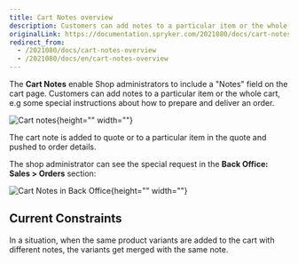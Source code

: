 ```yaml
---
title: Cart Notes overview
description: Customers can add notes to a particular item or the whole cart, e.g some special instructions about how to prepare and deliver an order.
originalLink: https://documentation.spryker.com/2021080/docs/cart-notes-overview
redirect_from:
  - /2021080/docs/cart-notes-overview
  - /2021080/docs/en/cart-notes-overview
---
```


The **Cart Notes** enable Shop administrators to include a "Notes" field on the cart page. Customers can add notes to a particular item or the whole cart, e.g some special instructions about how to prepare and deliver an order.

![Cart notes](https://spryker.s3.eu-central-1.amazonaws.com/docs/Features/Shopping+Cart/Cart+Notes/cart-notes.png){height="" width=""}

The cart note is added to quote or to a particular item in the quote and pushed to order details.

The shop administrator can see the special request in the **Back Office: Sales > Orders** section:

![Cart Notes in Back Office](https://spryker.s3.eu-central-1.amazonaws.com/docs/Features/Shopping+Cart/Cart+Notes/cart-notes-admin.png){height="" width=""}

## Current Constraints
In a situation, when the same product variants are added to the cart with different notes, the variants get merged with the same note.


